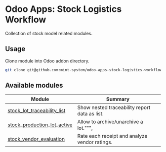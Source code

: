 # Odoo Apps: Stock Logistics Workflow

Collection of stock model related modules.

## Usage

Clone module into Odoo addon directory.

```bash
git clone git@github.com:mint-system/odoo-apps-stock-logistics-workflow.git ./addons/stock_logistics_workflow
```

## Available modules

| Module | Summary |
| --- | --- |
| [stock_lot_traceability_list](stock_lot_traceability_list) |         Show nested traceability report data as list. |
| [stock_production_lot_active](stock_production_lot_active) |         Allow to archive/unarchive a lot.""", |
| [stock_vendor_evaluation](stock_vendor_evaluation) |         Rate each receipt and analyze vendor ratings. |
